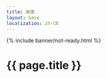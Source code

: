 ```yaml
---
title: 画像
layout: base
localization: zh-CN
---
```


{% include banner/not-ready.html %}

# {{ page.title }}